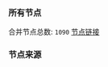 ### 所有节点
合并节点总数: `1090`
[节点链接](https://raw.githubusercontent.com/rzhy1/11/master/sub/sub_merge_base64.txt)

### 节点来源